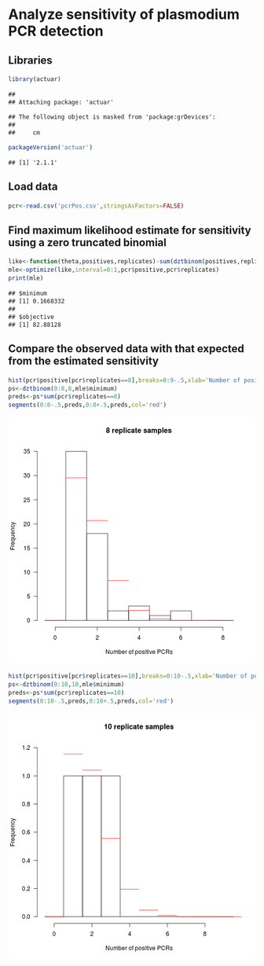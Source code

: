 # Analyze sensitivity of plasmodium PCR detection

## Libraries

```r
library(actuar)
```

```
## 
## Attaching package: 'actuar'
```

```
## The following object is masked from 'package:grDevices':
## 
##     cm
```

```r
packageVersion('actuar')
```

```
## [1] '2.1.1'
```

## Load data

```r
pcr<-read.csv('pcrPos.csv',stringsAsFactors=FALSE)
```

## Find maximum likelihood estimate for sensitivity using a zero truncated binomial

```r
like<-function(theta,positives,replicates)-sum(dztbinom(positives,replicates,theta,log=TRUE))
mle<-optimize(like,interval=0:1,pcr$positive,pcr$replicates)
print(mle)
```

```
## $minimum
## [1] 0.1668332
## 
## $objective
## [1] 82.88128
```

## Compare the observed data with that expected from the estimated sensitivity

```r
hist(pcr$positive[pcr$replicates==8],breaks=0:9-.5,xlab='Number of positive PCRs',main='8 replicate samples',las=1)
ps<-dztbinom(0:8,8,mle$minimum)
preds<-ps*sum(pcr$replicates==8)
segments(0:8-.5,preds,0:8+.5,preds,col='red')
```

![plot of chunk hist](figure/hist-1.png)

```r
hist(pcr$positive[pcr$replicates==10],breaks=0:10-.5,xlab='Number of positive PCRs',main='10 replicate samples',ylim=c(0,1.2),las=1)
ps<-dztbinom(0:10,10,mle$minimum)
preds<-ps*sum(pcr$replicates==10)
segments(0:10-.5,preds,0:10+.5,preds,col='red')
```

![plot of chunk hist](figure/hist-2.png)
